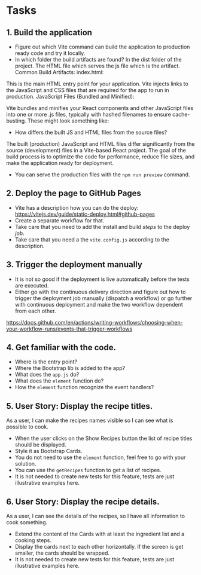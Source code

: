 # Tasks

## 1. Build the application

- Figure out which Vite command can build the application to production ready code and try it locally.
- In which folder the build artifacts are found?
In the dist folder of the project. The HTML file which serves the js file which is the artifact.
Common Build Artifacts:
index.html:

This is the main HTML entry point for your application. Vite injects links to the JavaScript and CSS files that are required for the app to run in production.
JavaScript Files (Bundled and Minified):

Vite bundles and minifies your React components and other JavaScript files into one or more .js files, typically with hashed filenames to ensure cache-busting. These might look something like:

- How differs the built JS and HTML files from the source files?


The built (production) JavaScript and HTML files differ significantly from the source (development) files in a Vite-based React project. The goal of the build process is to optimize the code for performance, reduce file sizes, and make the application ready for deployment.

- You can serve the production files with the `npm run preview` command.

## 2. Deploy the page to GitHub Pages

- Vite has a description how you can do the deploy: https://vitejs.dev/guide/static-deploy.html#github-pages
- Create a separate workflow for that.
- Take care that you need to add the install and build *steps* to the deploy *job*.
- Take care that you need a the `vite.config.js` according to the description. 

## 3. Trigger the deployment manually

- It is not so good if the deployment is live automatically before the tests are executed.
- Either go with the continuous delivery direction and figure out how to trigger the deployment job manually (dispatch a workflow)
or go further with continuous deployment and make the two workflow dependent from each other.

https://docs.github.com/en/actions/writing-workflows/choosing-when-your-workflow-runs/events-that-trigger-workflows

## 4. Get familiar with the code.

- Where is the entry point?
- Where the Bootstrap lib is added to the app?
- What does the `app.js` do?
- What does the `element` function do?
- How the `element` function recognize the event handlers?

## 5. User Story: Display the recipe titles.

As a user, I can make the recipes names visible so I can see what is possible to cook.

- When the user clicks on the Show Recipes button the list of recipe titles 
should be displayed.
- Style it as Bootstrap Cards.
- You do not need to use the `element` function, feel free to go with your solution.
- You can use the `getRecipes` function to get a list of recipes.
- It is not needed to create new tests for this feature, tests are just illustrative examples here.

## 6. User Story: Display the recipe details.

As a user, I can see the details of the recipes, so I have all information to cook something.

- Extend the content of the Cards with at least the ingredient list and a cooking steps.
- Display the cards next to each other horizontally. If the screen is get smaller, 
the cards should be wrapped.
- It is not needed to create new tests for this feature, tests are just illustrative examples here.
